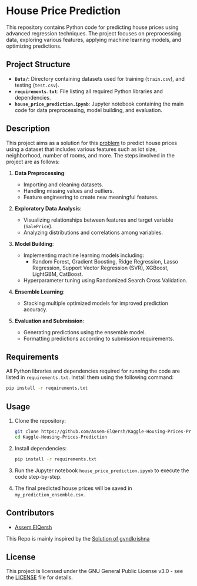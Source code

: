 # House Price Prediction

This repository contains Python code for predicting house prices using advanced regression techniques. The project focuses on preprocessing data, exploring various features, applying machine learning models, and optimizing predictions.

## Project Structure

- **`Data/`**: Directory containing datasets used for training (`train.csv`), and testing (`test.csv`).
- **`requirements.txt`**: File listing all required Python libraries and dependencies.
- **`house_price_prediction.ipynb`**: Jupyter notebook containing the main code for data preprocessing, model building, and evaluation.

## Description

This project aims as a solution for this [problem](https://www.kaggle.com/competitions/house-prices-advanced-regression-techniques) to predict house prices using a dataset that includes various features such as lot size, neighborhood, number of rooms, and more. The steps involved in the project are as follows:

1. **Data Preprocessing**:
   - Importing and cleaning datasets.
   - Handling missing values and outliers.
   - Feature engineering to create new meaningful features.

2. **Exploratory Data Analysis**:
   - Visualizing relationships between features and target variable (`SalePrice`).
   - Analyzing distributions and correlations among variables.

3. **Model Building**:
   - Implementing machine learning models including:
     - Random Forest, Gradient Boosting, Ridge Regression, Lasso Regression, Support Vector Regression (SVR), XGBoost, LightGBM, CatBoost.
   - Hyperparameter tuning using Randomized Search Cross Validation.

4. **Ensemble Learning**:
   - Stacking multiple optimized models for improved prediction accuracy.

5. **Evaluation and Submission**:
   - Generating predictions using the ensemble model.
   - Formatting predictions according to submission requirements.

## Requirements

All Python libraries and dependencies required for running the code are listed in `requirements.txt`. Install them using the following command:

```bash
pip install -r requirements.txt
```

## Usage

1. Clone the repository:

   ```bash
   git clone https://github.com/Assem-ElQersh/Kaggle-Housing-Prices-Prediction
   cd Kaggle-Housing-Prices-Prediction  
   ```

2. Install dependencies:

   ```bash
   pip install -r requirements.txt
   ```

3. Run the Jupyter notebook `house_price_prediction.ipynb` to execute the code step-by-step.

4. The final predicted house prices will be saved in `my_prediction_ensemble.csv`.

## Contributors

- [Assem ElQersh](https://github.com/Assem-ElQersh)
  
This Repo is mainly inspired by the [Solution of gvndkrishna](https://github.com/gvndkrishna/Kaggle-House-Price-Prediction) 

## License

This project is licensed under the GNU General Public License v3.0 - see the [LICENSE](https://github.com/Assem-ElQersh/Kaggle-Housing-Prices-Prediction/blob/main/LICENSE) file for details.
